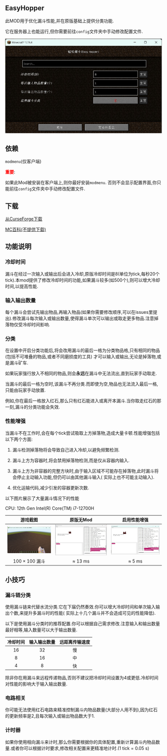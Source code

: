 ## EasyHopper

此MOD用于优化漏斗性能,并在原版基础上提供分类功能.

它在服务器上也能运行,但你需要前往``config``文件夹中手动修改配置文件.

![屏幕截图](res/screenshot_ZH.jpg)

## 依赖

``modmenu``(仅客户端)

**<font color=red>重要</font>**:

如果此Mod被安装在客户端上,则你最好安装``modmenu``. 否则不会显示配置界面,你只能前往``config``文件夹中手动修改配置文件.

## 下载

[从CurseForge下载](https://www.curseforge.com/minecraft/mc-mods/easyhopper)

[MC百科(不提供下载)](https://www.mcmod.cn/class/10443.html)

## 功能说明

### 冷却时间

漏斗在经过一次输入或输出后会进入冷却,原版冷却时间是8(单位为tick,每秒20个tick).本mod提供了修改冷却时间的功能,如果漏斗较多(如500个),则可以增大冷却时间,以提高性能.

### 输入输出数量

每个漏斗会尝试先输出物品,再输入物品(如果你需要修改顺序,可以在issues里提出).修改漏斗每次输入或输出数量,使得漏斗单次可以输出或取走更多物品.注意掉落物仅受冷却时间影响.

### 分类

在设置中开启分类功能后,将会改用漏斗的最后一格为分类物品格,只有相同的物品(包括不可堆叠的物品,或者不同磨损度的工具)
才可以输入或输出,无论是掉落物,或是漏斗矿车.

如果玩家强行放入不相同的物品,则会**永远**在漏斗中无法流出,直到玩家手动取走.

当漏斗的最后一格为空时,该漏斗不再分类.而即使为空,物品也无法流入最后一格,只能由玩家手动放置.

例如,你在最后一格放入红石,那么只有红石能进入或离开本漏斗.当你取走红石的那一刻,漏斗的分类功能会失效.

### 性能增强

当漏斗不在工作时,会在每个tick尝试吸取上方掉落物,造成大量卡顿.性能增强包括以下两个方面:

1. 漏斗检测掉落物将会导致自己进入冷却,以避免频繁检测.

2. 漏斗上方为容器时,将会禁用掉落物检测,而是仅从容器内输入.

3. 漏斗上方为非容器的完整方块时,由于输入区域不可能存在掉落物,此时漏斗将会停止主动输入功能,但仍可以由其他漏斗输入(
   实际上也不可能主动输入).

4. 优化运输代码,减少引发的容器更新次数.

以下图片展示了大量漏斗情况下的性能

CPU: 12th Gen Intel(R) Core(TM) i7-12700H

|             游戏截图              |           原版无Mod            |         启用性能增强         |
|:-----------------------------:|:---------------------------:|:----------------------:|
| ![](/res/test_screenshot.jpg) | ![](/res/test_original.jpg) | ![](/res/test_mod.jpg) |
|         100 × 100 漏斗          |           ≈ 13 ms           |         ≈ 5 ms         |

## 小技巧

### 漏斗链分类

使用漏斗链来代替水流分类.它在下届仍然奏效.你可以增大冷却时间和单次输入输出个数,来提升多漏斗时的性能(
实际上十几个漏斗并不会造成可见的性能降低).

以下是使用漏斗分类时的推荐配置.你可以根据自己需求修改.注意输入和输出数量最好相等,输入数量可以大于输出数量.

| 冷却时间 | 输入输出数量 | 远距离传输速度 |
|:----:|:------:|:-------:|
|  16  |   32   |    慢    |
|  8   |   16   |    中    |
|  4   |   8    |    快    |

除非你在用漏斗来远程传递物品,否则不建议把冷却时间设置为4或更低.冷却时间对性能的影响大于输入输出数量.

### 电路相关

你可能无法使用红石电路来精准控制漏斗内物品数量(大部分人用不到),因为红石的更新频率是2,且每次输入或输出物品数大于1.

### 计时器

如果你使用相向漏斗来计时,那么你需要根据你的具体配置,重新计算漏斗内物品数量.或者你可以根据计时要求,修改相关配置来更精准地计时.(1 tick = 0.05 s)


